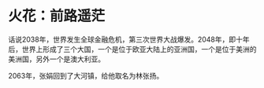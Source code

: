# 火花：前路遥茫

话说2038年，世界发生全球金融危机，第三次世界大战爆发。2048年，即十年后，世界上形成了三个大国，一个是位于欧亚大陆上的亚洲国，一个是位于美洲的美洲国，另外一个是澳大利亚。

2063年，张娟回到了大河镇，给他取名为林张扬。



